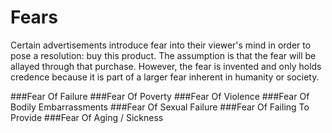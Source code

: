 # Fears
Certain advertisements introduce fear into their viewer's mind in order to pose a resolution: buy this product. The assumption is that the fear will be allayed through that purchase. However, the fear is invented and only holds credence because it is part of a larger fear inherent in humanity or society.

###Fear Of Failure
###Fear Of Poverty
###Fear Of Violence
###Fear Of Bodily Embarrassments
###Fear Of Sexual Failure
###Fear Of Failing To Provide
###Fear Of Aging / Sickness